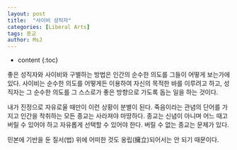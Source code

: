 ```yaml
---
layout: post
title:  "사이비 성직자"
categories: [Liberal Arts]
tags: 종교
author: MsJ
---
```


* content
{:toc}

좋은 성직자와 사이비와 구별하는 방법은 인간의 순수한 의도를 그들이 어떻게 보는가에 있다. 사이비는 순수한 의도를 어떻게든 이용하여 자신의 목적한 바를 이루려고 하고, 성직자는 그 순수한 의도를 그 스스로가 좋은 방향으로 가도록 돕는 일을 하는 것이다. 

내가 진정으로 자유로울 때만이 이런 상황이 분별이 된다. 죽음이라는 관념의 단어를 가지고 인간을 착취하는 모든 종교는 사라져야 마땅하다. 종교는 신념이 아니며 어느 때고 버릴 수 있어야 하고 자유롭게 선택할 수 있어야 한다. 버릴 수 없는 종교는 문제가 있다.

민본에 기반을 둔 질서(법) 위에 어떠한 것도 옹립(擁立)되어서는 안 되기 때문이다.
